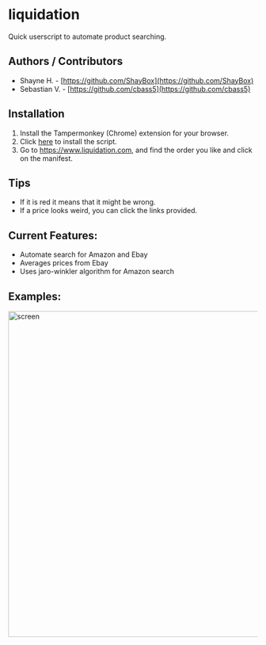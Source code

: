 # liquidation
Quick userscript to automate product searching.
## Authors / Contributors
* Shayne H. - [https://github.com/ShayBox](https://github.com/ShayBox)
* Sebastian V. - [https://github.com/cbass5](https://github.com/cbass5)
## Installation
1. Install the Tampermonkey (Chrome) extension for your browser.
2. Click [here](https://github.com/cbass5/liquidation/raw/master/Liquidation.user.js) to install the script.
3. Go to https://www.liquidation.com, and find the order you like and click on the manifest.
## Tips
- If it is red it means that it might be wrong. 
- If a price looks weird, you can click the links provided. 
## Current Features:
- Automate search for Amazon and Ebay
- Averages prices from Ebay
- Uses jaro-winkler algorithm for Amazon search

## Examples: 

<img width="658" alt="screen" src="https://user-images.githubusercontent.com/44591891/90547448-64971180-e140-11ea-83c0-7372db28b949.PNG">
